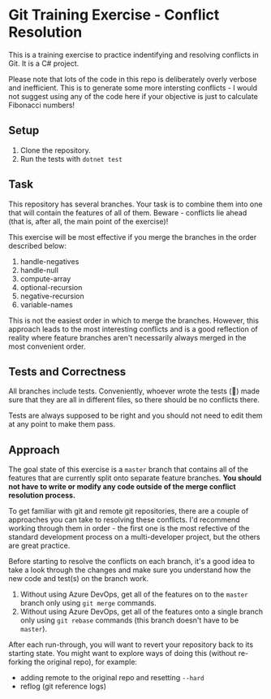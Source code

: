 # Git Training Exercise - Conflict Resolution

This is a training exercise to practice indentifying and resolving conflicts in Git. It is a C# project.

Please note that lots of the code in this repo is deliberately overly verbose and inefficient. This is to generate some more intersting conflicts - I would not suggest using any of the code here if your objective is just to calculate Fibonacci numbers! 

## Setup

1. Clone the repository.
2. Run the tests with `dotnet test`

## Task

This repository has several branches. Your task is to combine them into one that will contain the features of all of them. Beware - conflicts lie ahead (that is, after all, the main point of the exercise)!

This exercise will be most effective if you merge the branches in the order described below:

1. handle-negatives
2. handle-null
3. compute-array
4. optional-recursion
5. negative-recursion
6. variable-names

This is not the easiest order in which to merge the branches. However, this approach leads to the most interesting conflicts and is a good reflection of reality where feature branches aren't necessarily always merged in the most convenient order.

## Tests and Correctness

All branches include tests. Conveniently, whoever wrote the tests (:eyes:) made sure that they are all in different files, so there should be no conflicts there.

Tests are always supposed to be right and you should not need to edit them at any point to make them pass.

## Approach

The goal state of this exercise is a `master` branch that contains all of the features that are currently split onto separate feature branches. **You should not have to write or modify any code outside of the merge conflict resolution process.**

To get familiar with git and remote git repositories, there are a couple of approaches you can take to resolving these conflicts. I'd recommend working through them in order - the first one is the most refective of the standard development process on a multi-developer project, but the others are great practice.

Before starting to resolve the conflicts on each branch, it's a good idea to take a look through the changes and make sure you understand how the new code and test(s) on the branch work.

1. Without using Azure DevOps, get all of the features on to the `master` branch only using `git merge` commands.
2. Without using Azure DevOps, get all of the features onto a single branch only using `git rebase` commands (this branch doesn't have to be `master`).

After each run-through, you will want to revert your repository back to its starting state. You might want to explore ways of doing this (without re-forking the original repo), for example:

- adding remote to the original repo and resetting `--hard`
- reflog (git reference logs)
